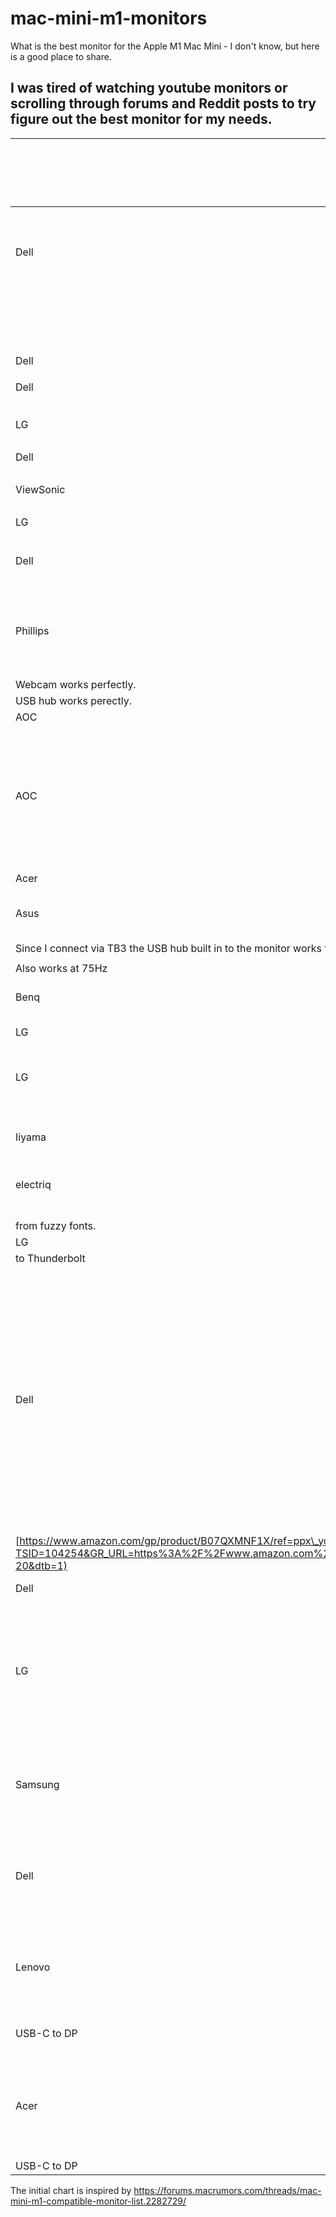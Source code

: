 # mac-mini-m1-monitors
What is the best monitor for the Apple M1 Mac Mini - I don't know, but here is a good place to share.


## I was tired of watching youtube monitors or scrolling through forums and Reddit posts to try figure out the best monitor for my needs.


| Brand                                                                                                                                                                                                                                                                                                     | Exact model                                                                                                                                                                                                                                                            | Interface connected                             | Cable used (include link if third party)                                                                                                                                                                         | Adapter used (include link) | Color scheme (RGB or YPbPr, if available)                                                      | Issues                                                                                                                                                                                 | Notes                                                                                                                                                                                                                        |
| --------------------------------------------------------------------------------------------------------------------------------------------------------------------------------------------------------------------------------------------------------------------------------------------------------- | ---------------------------------------------------------------------------------------------------------------------------------------------------------------------------------------------------------------------------------------------------------------------- | ----------------------------------------------- | ---------------------------------------------------------------------------------------------------------------------------------------------------------------------------------------------------------------- | --------------------------- | ---------------------------------------------------------------------------------------------- | -------------------------------------------------------------------------------------------------------------------------------------------------------------------------------------- | ---------------------------------------------------------------------------------------------------------------------------------------------------------------------------------------------------------------------------- |
| Dell                                                                                                                                                                                                                                                                                                      | U2720Q/QM                                                                                                                                                                                                                                                              |                                                 |                                                                                                                                                                                                                  |                             |                                                                                                | Set SmartHDR to DisplayHDR. Do not use macOS HDR setting. Reboot Mac and you get RGB color scheme.                                                                                     | Same quality as an Intel Mac. Text is super sharp.                                                                                                                                                                           |
|  |
|  |
|  |
|  |
|  |
|  |
|  |
|  |
|  |
|  |
|  |
|  |
|  |
| Dell                                                                                                                                                                                                                                                                                                      | U2718Q                                                                                                                                                                                                                                                                 |                                                 | USB-C to DisplayPort                                                                                                                                                                                             |                             |                                                                                                |                                                                                                                                                                                        | Works perfectly.                                                                                                                                                                                                             |
|  |
| Dell                                                                                                                                                                                                                                                                                                      | P2721Q                                                                                                                                                                                                                                                                 |                                                 |                                                                                                                                                                                                                  |                             |                                                                                                |                                                                                                                                                                                        |                                                                                                                                                                                                                              |
|  |
|  |
|  |
|  |
| LG                                                                                                                                                                                                                                                                                                        | 43UD79-B                                                                                                                                                                                                                                                               | USB-C to UBC-C                                  |                                                                                                                                                                                                                  |                             |                                                                                                |                                                                                                                                                                                        | Works perfectly.                                                                                                                                                                                                             |
|  |
| Dell                                                                                                                                                                                                                                                                                                      | S2421NX                                                                                                                                                                                                                                                                | HDMI to HDMI                                    |                                                                                                                                                                                                                  |                             |                                                                                                |                                                                                                                                                                                        | Works fine.                                                                                                                                                                                                                  |
|  |
| ViewSonic                                                                                                                                                                                                                                                                                                 | VG2455                                                                                                                                                                                                                                                                 | USB-C to USB-C                                  |                                                                                                                                                                                                                  |                             |                                                                                                |                                                                                                                                                                                        | Works perfectly.                                                                                                                                                                                                             |
|  |
| LG                                                                                                                                                                                                                                                                                                        | 27UK850-W                                                                                                                                                                                                                                                              | USB-C to USB-C                                  |                                                                                                                                                                                                                  |                             |                                                                                                |                                                                                                                                                                                        |                                                                                                                                                                                                                              |
|  |
| Dell                                                                                                                                                                                                                                                                                                      | U2421E                                                                                                                                                                                                                                                                 | USB-C to USB-C                                  |                                                                                                                                                                                                                  |                             |                                                                                                |                                                                                                                                                                                        | Working on YPbPr color scheme.                                                                                                                                                                                               |
|  |
| Phillips                                                                                                                                                                                                                                                                                                  | 272B7QPTKEB/75                                                                                                                                                                                                                                                         | HDMI to HDMI                                    | Generic HDMI cable                                                                                                                                                                                               | GenericUSB-C to VGA adapter |                                                                                                | Speakers are horrible.                                                                                                                                                                 | Text is crystal clear on both HDMI 2560x1440 and VGA 1920x1080.                                                                                                                                                              |
| Webcam works perfectly.                                                                                                                                                                                                                                                                                   |
| USB hub works perectly.                                                                                                                                                                                                                                                                                   |
| AOC                                                                                                                                                                                                                                                                                                       | Q2790PQU                                                                                                                                                                                                                                                               |                                                 |                                                                                                                                                                                                                  |                             |                                                                                                |                                                                                                                                                                                        | Works fine.                                                                                                                                                                                                                  |
| AOC                                                                                                                                                                                                                                                                                                       | 24P2C                                                                                                                                                                                                                                                                  | USB-C to USB-C                                  | AOC supplied                                                                                                                                                                                                     |                             |                                                                                                |                                                                                                                                                                                        | KVM works and USB Hub too. Need to power cycle monitor late in the boot sequence for USB ports to be recognised.                                                                                                             |
|  |
| Acer                                                                                                                                                                                                                                                                                                      | Predator X34P                                                                                                                                                                                                                                                          |                                                 |                                                                                                                                                                                                                  |                             |                                                                                                |                                                                                                                                                                                        |                                                                                                                                                                                                                              |
| Asus                                                                                                                                                                                                                                                                                                      | ProArt PA27AC                                                                                                                                                                                                                                                          | TB3 (USB-C to USB-C)                            | TB3 cable included with monitor                                                                                                                                                                                  |                             |                                                                                                |                                                                                                                                                                                        | Working perfectly.                                                                                                                                                                                                           |
| Since I connect via TB3 the USB hub built in to the monitor works flawlessly for both my keyboard and webcam.                                                                                                                                                                                             |
|                                                                                                                                                                                                                                                                                                           |
| Also works at 75Hz                                                                                                                                                                                                                                                                                        |
| Benq                                                                                                                                                                                                                                                                                                      | SW2700pt                                                                                                                                                                                                                                                               | HDMI to HDMI                                    | some old HDMI 1.4 cable                                                                                                                                                                                          |                             |                                                                                                |                                                                                                                                                                                        | looks and works OK                                                                                                                                                                                                           |
| LG                                                                                                                                                                                                                                                                                                        | 32UN650                                                                                                                                                                                                                                                                | HDMI to HDMI                                    |                                                                                                                                                                                                                  |                             |                                                                                                |                                                                                                                                                                                        | Working flawlessly.                                                                                                                                                                                                          |
|  |
| LG                                                                                                                                                                                                                                                                                                        | 27UL850-W                                                                                                                                                                                                                                                              | USB-C to USB-C, HDMI to HDMI                    |                                                                                                                                                                                                                  |                             |                                                                                                |                                                                                                                                                                                        | Working flawlessly.                                                                                                                                                                                                          |
|  |
|  |
|  |
|  |
|  |
| Iiyama                                                                                                                                                                                                                                                                                                    | Prolite XB2483HSU                                                                                                                                                                                                                                                      | HDMI to HDMI                                    |                                                                                                                                                                                                                  |                             |                                                                                                | Working good.                                                                                                                                                                          |
| electriq                                                                                                                                                                                                                                                                                                  | 32CVQ165A 32" 165Hz                                                                                                                                                                                                                                                    | Cable Matters Thunderbolt USB-C to Display Port |                                                                                                                                                                                                                  |                             |                                                                                                | Running macOS at 2560 x 1449 @ 120Hz. Suffers                                                                                                                                          |                                                                                                                                                                                                                              |
| from fuzzy fonts.                                                                                                                                                                                                                                                                                         |
| LG                                                                                                                                                                                                                                                                                                        | 27MD5KL-B                                                                                                                                                                                                                                                              | Thunderbolt                                     |                                                                                                                                                                                                                  |                             |                                                                                                |                                                                                                                                                                                        |                                                                                                                                                                                                                              |
| to Thunderbolt                                                                                                                                                                                                                                                                                            |
| Dell                                                                                                                                                                                                                                                                                                      | U2721DE                                                                                                                                                                                                                                                                | USB-C to USB-C                                  |                                                                                                                                                                                                                  | QGeeM USB-C Hub             | YPbPr with USB-C only (2560x1440 @60hz), or RGB with HDMI over the QGeeM Hub (2560x1440 @60hz) | Select native resolution for the monitor (2560x1440). Fonts look a little blurry / fuzzy. Reduced the Apple Font Smoothing to 1 (if I choose 0, the fonts are thinner and more fuzzy). | The colors looks to me OK even with YPbPr- the contrast is overall a little bit less I think. Switch to RGB with HDMI with help of the QGeem Hub: I can't see any major difference in color- the contrast is better I think. |
| [https://www.amazon.com/gp/product/B07QXMNF1X/ref=ppx\_yo\_dt\_b\_asin\_title\_o03\_s00?ie=UTF8&psc=1](https://buy.geni.us/Proxy.ashx?TSID=104254&GR_URL=https%3A%2F%2Fwww.amazon.com%2Fgp%2Fproduct%2FB07QXMNF1X%2Fref%3Dppx_yo_dt_b_asin_title_o03_s00%3Fie%3DUTF8%26psc%3D1%26tag%3Dmrforums-20&dtb=1) |
| Dell                                                                                                                                                                                                                                                                                                      | S2421NX                                                                                                                                                                                                                                                                | HDMI to HDMI                                    |                                                                                                                                                                                                                  |                             | YPbPr                                                                                          |                                                                                                                                                                                        |                                                                                                                                                                                                                              |
|  |
| LG                                                                                                                                                                                                                                                                                                        | 24UD58                                                                                                                                                                                                                                                                 | USB-C to DisplayPort                            |                                                                                                                                                                                                                  |                             |                                                                                                |                                                                                                                                                                                        | Resolution set at "looks like" 2048 x 1152. Beautifully crisp display and no problems with waking after sleep.                                                                                                               |
|  |
| Samsung                                                                                                                                                                                                                                                                                                   | U28E590                                                                                                                                                                                                                                                                | HDMI-2.0 to HDMI-2.0                            | HDMI-2.0 Cable Incl.                                                                                                                                                                                             |                             |                                                                                                | None. Beautiful.                                                                                                                                                                       | Both HDMI inputs are 3840x2160 but only Input #2 is 60Hz. Input #1 is 30Hz.                                                                                                                                                  |
| Dell                                                                                                                                                                                                                                                                                                      | P2421DC                                                                                                                                                                                                                                                                | USB-C to DisplayPort                            | [Cheotech USB-C to DislayPort](https://buy.geni.us/Proxy.ashx?TSID=104254&GR_URL=https%3A%2F%2Fwww.amazon.co.uk%2FCHOETECH-DisplayPort-Thunderbolt-Compatible-MacBook%2Fdp%2FB0744GWJ8X%3Ftag%3Dmacr0e-21&dtb=1) |                             | RGB                                                                                            | None that I can find - resolution 2560x1440                                                                                                                                            | monitor’s own inbuilt USB-C connection dedicated to my work laptop                                                                                                                                                           |
| Lenovo                                                                                                                                                                                                                                                                                                    | L28u-30                                                                                                                                                                                                                                                                | HDMI-2.0 to HDMI-2.0 &                          | HDMI 2.0                                                                                                                                                                                                         | Both HDMI & USB-C worked:   | RGB                                                                                            | None.                                                                                                                                                                                  | 28 inch monitor. Works at max 3840 x 2160 at 60hz with no problem.                                                                                                                                                           |
| USB-C to DP                                                                                                                                                                                                                                                                                               | [https://www.amazon.com/gp/product/B01J6DT070/ref=ppx\_yo\_dt\_b\_asin\_title\_o00\_s01?](https://buy.geni.us/Proxy.ashx?TSID=104254&GR_URL=https%3A%2F%2Fwww.amazon.com%2Fgp%2Fproduct%2FB01J6DT070%2Fref%3Dppx_yo_dt_b_asin_title_o00_s01%3Ftag%3Dmrforums-20&dtb=1) |
| Acer                                                                                                                                                                                                                                                                                                      | XV272U                                                                                                                                                                                                                                                                 | HDMI-2.0 to HDMI-2.0 &                          | HDMI 2.0                                                                                                                                                                                                         | Both HDMI & USB-C worked    | RGB                                                                                            | Can't get HDR to work. DDC / CI not recognized by MonitorControl (can't change sound/brightness from Mac).                                                                             | 27" - Using at 2560x1440 up to 144Hz                                                                                                                                                                                         |
| USB-C to DP                                                                                                                                                                                                                                                                                               |




The initial chart is inspired by https://forums.macrumors.com/threads/mac-mini-m1-compatible-monitor-list.2282729/
